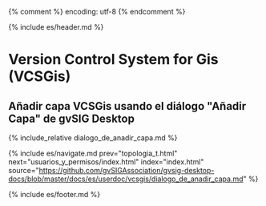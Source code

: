 {% comment %} encoding: utf-8 {% endcomment %}

{% include es/header.md %}

# Version Control System for Gis (VCSGis)

## Añadir capa VCSGis usando el diálogo "Añadir Capa" de gvSIG Desktop

{% include_relative dialogo_de_anadir_capa.md %}

{% include es/navigate.md 
   prev="topologia_t.html" 
   next="usuarios_y_permisos/index.html"
   index="index.html" 
   source="https://github.com/gvSIGAssociation/gvsig-desktop-docs/blob/master/docs/es/userdoc/vcsgis/dialogo_de_anadir_capa.md" 
%}

{% include es/footer.md %}